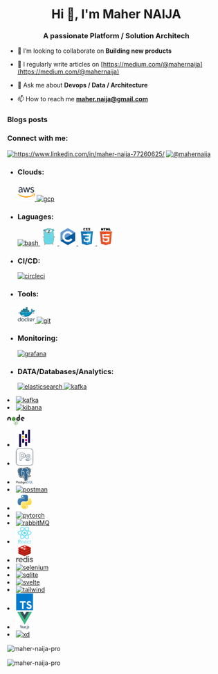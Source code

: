 <h1 align="center">Hi 👋, I'm Maher NAIJA</h1>
<h3 align="center">A passionate Platform / Solution Architech</h3>

- 👯 I’m looking to collaborate on **Building new products**

- 📝 I regularly write articles on [https://medium.com/@mahernaija](https://medium.com/@mahernaija)

- 💬 Ask me about **Devops / Data / Architecture**

- 📫 How to reach me **maher.naija@gmail.com**

### Blogs posts
<!-- BLOG-POST-LIST:START -->
<!-- BLOG-POST-LIST:END -->

<h3 align="left">Connect with me:</h3>
<p align="left">
<a href="https://linkedin.com/in/https://www.linkedin.com/in/maher-naija-77260625/" target="blank"><img align="center" src="https://raw.githubusercontent.com/rahuldkjain/github-profile-readme-generator/master/src/images/icons/Social/linked-in-alt.svg" alt="https://www.linkedin.com/in/maher-naija-77260625/" height="30" width="40" /></a>
<a href="https://medium.com/@mahernaija" target="blank"><img align="center" src="https://raw.githubusercontent.com/rahuldkjain/github-profile-readme-generator/master/src/images/icons/Social/medium.svg" alt="@mahernaija" height="30" width="40" /></a>
</p>
<ul>
  <li>
     <h3 align="left">Clouds:</h3>
        <a href="https://aws.amazon.com" target="_blank" rel="noreferrer">
          <img src="https://raw.githubusercontent.com/devicons/devicon/master/icons/amazonwebservices/amazonwebservices-original-wordmark.svg" alt="aws" width="40" height="40"/>
        </a>
        <a href="https://cloud.google.com" target="_blank" rel="noreferrer">
      <img src="https://www.vectorlogo.zone/logos/google_cloud/google_cloud-icon.svg" alt="gcp" width="40" height="40"/>
    </a>
  </li>
  <li>
     <h3 align="left">Laguages:</h3>
        <a href="https://www.gnu.org/software/bash/" target="_blank" rel="noreferrer">
      <img src="https://www.vectorlogo.zone/logos/gnu_bash/gnu_bash-icon.svg" alt="bash" width="40" height="40"/>
    </a>
        <a href="https://golang.org" target="_blank" rel="noreferrer">
      <img src="https://raw.githubusercontent.com/devicons/devicon/master/icons/go/go-original.svg" alt="go" width="40" height="40"/>
    </a>
        <a href="https://www.cprogramming.com/" target="_blank" rel="noreferrer">
      <img src="https://raw.githubusercontent.com/devicons/devicon/master/icons/c/c-original.svg" alt="c" width="40" height="40"/>
    </a>
        <a href="https://www.w3schools.com/css/" target="_blank" rel="noreferrer">
      <img src="https://raw.githubusercontent.com/devicons/devicon/master/icons/css3/css3-original-wordmark.svg" alt="css3" width="40" height="40"/>
    </a>
        <a href="https://www.w3.org/html/" target="_blank" rel="noreferrer">
      <img src="https://raw.githubusercontent.com/devicons/devicon/master/icons/html5/html5-original-wordmark.svg" alt="html5" width="40" height="40"/>
    </a>
    

  </li>
  <li>
     <h3 align="left">CI/CD:</h3>
          <a href="https://circleci.com" target="_blank" rel="noreferrer">
      <img src="https://www.vectorlogo.zone/logos/circleci/circleci-icon.svg" alt="circleci" width="40" height="40"/>
    </a>

  </li>
    <li>
     <h3 align="left">Tools:</h3>
          <a href="https://www.docker.com/" target="_blank" rel="noreferrer">
      <img src="https://raw.githubusercontent.com/devicons/devicon/master/icons/docker/docker-original-wordmark.svg" alt="docker" width="40" height="40"/>
    </a>
    <a href="https://git-scm.com/" target="_blank" rel="noreferrer">
      <img src="https://www.vectorlogo.zone/logos/git-scm/git-scm-icon.svg" alt="git" width="40" height="40"/>
    </a>

  </li>
    <li>
     <h3 align="left">Monitoring:</h3>
    <a href="https://grafana.com" target="_blank" rel="noreferrer">
      <img src="https://www.vectorlogo.zone/logos/grafana/grafana-icon.svg" alt="grafana" width="40" height="40"/>
    </a>

  </li>
  <li>
     <h3 align="left">DATA/Databases/Analytics:</h3>
            <a href="https://www.elastic.co" target="_blank" rel="noreferrer">
      <img src="https://www.vectorlogo.zone/logos/elastic/elastic-icon.svg" alt="elasticsearch" width="40" height="40"/>
    </a>
        
   <a href="https://kafka.apache.org/" target="_blank" rel="noreferrer">
      <img src="https://www.vectorlogo.zone/logos/apache_kafka/apache_kafka-icon.svg" alt="kafka" width="40" height="40"/>
    </a>

  </li>
    
</ul>






  












  </li>
  <li>
    <a href="https://kafka.apache.org/" target="_blank" rel="noreferrer">
      <img src="https://www.vectorlogo.zone/logos/apache_kafka/apache_kafka-icon.svg" alt="kafka" width="40" height="40"/>
    </a>
  </li>
  <li>
    <a href="https://www.elastic.co/kibana" target="_blank" rel="noreferrer">
      <img src="https://www.vectorlogo.zone/logos/elasticco_kibana/elasticco_kibana-icon.svg" alt="kibana" width="40" height="40"/>
    </a>
  </li>
    <a href="https://nodejs.org" target="_blank" rel="noreferrer">
      <img src="https://raw.githubusercontent.com/devicons/devicon/master/icons/nodejs/nodejs-original-wordmark.svg" alt="nodejs" width="40" height="40"/>
    </a>
  </li>
  <li>
    <a href="https://pandas.pydata.org/" target="_blank" rel="noreferrer">
      <img src="https://raw.githubusercontent.com/devicons/devicon/2ae2a900d2f041da66e950e4d48052658d850630/icons/pandas/pandas-original.svg" alt="pandas" width="40" height="40"/>
    </a>
  </li>
  <li>
    <a href="https://www.photoshop.com/en" target="_blank" rel="noreferrer">
      <img src="https://raw.githubusercontent.com/devicons/devicon/master/icons/photoshop/photoshop-line.svg" alt="photoshop" width="40" height="40"/>
    </a>
  </li>
  <li>
    <a href="https://www.postgresql.org" target="_blank" rel="noreferrer">
      <img src="https://raw.githubusercontent.com/devicons/devicon/master/icons/postgresql/postgresql-original-wordmark.svg" alt="postgresql" width="40" height="40"/>
    </a>
  </li>
  <li>
    <a href="https://postman.com" target="_blank" rel="noreferrer">
      <img src="https://www.vectorlogo.zone/logos/getpostman/getpostman-icon.svg" alt="postman" width="40" height="40"/>
    </a>
  </li>
  <li>
    <a href="https://www.python.org" target="_blank" rel="noreferrer">
      <img src="https://raw.githubusercontent.com/devicons/devicon/master/icons/python/python-original.svg" alt="python" width="40" height="40"/>
    </a>
  </li>
  <li>
    <a href="https://pytorch.org/" target="_blank" rel="noreferrer">
      <img src="https://www.vectorlogo.zone/logos/pytorch/pytorch-icon.svg" alt="pytorch" width="40" height="40"/>
    </a>
  </li>
  <li>
    <a href="https://www.rabbitmq.com" target="_blank" rel="noreferrer">
      <img src="https://www.vectorlogo.zone/logos/rabbitmq/rabbitmq-icon.svg" alt="rabbitMQ" width="40" height="40"/>
    </a>
  </li>
  <li>
    <a href="https://reactjs.org/" target="_blank" rel="noreferrer">
      <img src="https://raw.githubusercontent.com/devicons/devicon/master/icons/react/react-original-wordmark.svg" alt="react" width="40" height="40"/>
    </a>
  </li>
  <li>
    <a href="https://redis.io" target="_blank" rel="noreferrer">
      <img src="https://raw.githubusercontent.com/devicons/devicon/master/icons/redis/redis-original-wordmark.svg" alt="redis" width="40" height="40"/>
    </a>
  </li>
  <li>
    <a href="https://www.selenium.dev" target="_blank" rel="noreferrer">
      <img src="https://raw.githubusercontent.com/detain/svg-logos/780f25886640cef088af994181646db2f6b1a3f8/svg/selenium-logo.svg" alt="selenium" width="40" height="40"/>
    </a>
  </li>
  <li>
    <a href="https://www.sqlite.org/" target="_blank" rel="noreferrer">
      <img src="https://www.vectorlogo.zone/logos/sqlite/sqlite-icon.svg" alt="sqlite" width="40" height="40"/>
    </a>
  </li>
  <li>
    <a href="https://svelte.dev" target="_blank" rel="noreferrer">
      <img src="https://upload.wikimedia.org/wikipedia/commons/1/1b/Svelte_Logo.svg" alt="svelte" width="40" height="40"/>
    </a>
  </li>
  <li>
    <a href="https://tailwindcss.com/" target="_blank" rel="noreferrer">
      <img src="https://www.vectorlogo.zone/logos/tailwindcss/tailwindcss-icon.svg" alt="tailwind" width="40" height="40"/>
    </a>
  </li>
  <li>
    <a href="https://www.typescriptlang.org/" target="_blank" rel="noreferrer">
      <img src="https://raw.githubusercontent.com/devicons/devicon/master/icons/typescript/typescript-original.svg" alt="typescript" width="40" height="40"/>
    </a>
  </li>
  <li>
    <a href="https://vuejs.org/" target="_blank" rel="noreferrer">
      <img src="https://raw.githubusercontent.com/devicons/devicon/master/icons/vuejs/vuejs-original-wordmark.svg" alt="vuejs" width="40" height="40"/>
    </a>
  </li>
  <li>
    <a href="https://www.adobe.com/products/xd.html" target="_blank" rel="noreferrer">
      <img src="https://cdn.worldvectorlogo.com/logos/adobe-xd.svg" alt="xd" width="40" height="40"/>
    </a>
  </li>
</ul>

<p><img align="center" src="https://github-readme-stats.vercel.app/api/top-langs?username=maher-naija-pro&show_icons=true&locale=en&layout=compact" alt="maher-naija-pro" /></p>

<p><img align="center" src="https://github-readme-streak-stats.herokuapp.com/?user=maher-naija-pro&" alt="maher-naija-pro" /></p>

